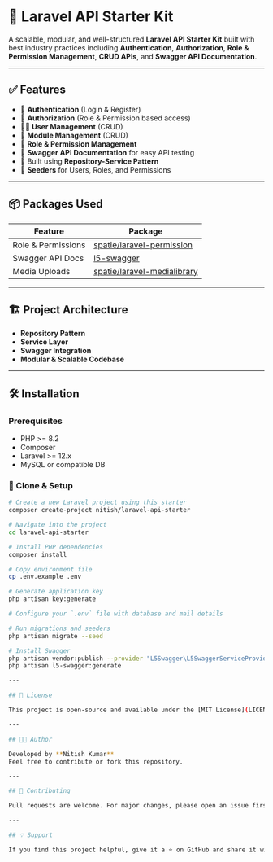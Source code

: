 # 🚀 Laravel API Starter Kit

A scalable, modular, and well-structured **Laravel API Starter Kit** built with best industry practices including **Authentication**, **Authorization**, **Role & Permission Management**, **CRUD APIs**, and **Swagger API Documentation**.

---

## ✅ Features

- 🔐 **Authentication** (Login & Register)
- 👥 **Authorization** (Role & Permission based access)
- 🧑‍💼 **User Management** (CRUD)
- 🧩 **Module Management** (CRUD)
- 🔄 **Role & Permission Management**
- 🧾 **Swagger API Documentation** for easy API testing
- 🧬 Built using **Repository-Service Pattern**
- 🌱 **Seeders** for Users, Roles, and Permissions

---

## 📦 Packages Used

| Feature              | Package                                |
|----------------------|----------------------------------------|
| Role & Permissions   | [spatie/laravel-permission](https://github.com/spatie/laravel-permission) |
| Swagger API Docs     | [l5-swagger](https://github.com/DarkaOnLine/L5-Swagger) |
| Media Uploads        | [spatie/laravel-medialibrary](https://github.com/spatie/laravel-medialibrary) |

---

## 🏗️ Project Architecture

- **Repository Pattern**
- **Service Layer**
- **Swagger Integration**
- **Modular & Scalable Codebase**

---

## 🛠️ Installation

### Prerequisites

- PHP >= 8.2
- Composer
- Laravel >= 12.x
- MySQL or compatible DB

### 🧬 Clone & Setup

```bash
# Create a new Laravel project using this starter
composer create-project nitish/laravel-api-starter

# Navigate into the project
cd laravel-api-starter

# Install PHP dependencies
composer install

# Copy environment file
cp .env.example .env

# Generate application key
php artisan key:generate

# Configure your `.env` file with database and mail details

# Run migrations and seeders
php artisan migrate --seed

# Install Swagger
php artisan vendor:publish --provider "L5Swagger\L5SwaggerServiceProvider"
php artisan l5-swagger:generate

---

## 📜 License

This project is open-source and available under the [MIT License](LICENSE).

---

## 👨‍💻 Author

Developed by **Nitish Kumar**  
Feel free to contribute or fork this repository.

---

## 🙌 Contributing

Pull requests are welcome. For major changes, please open an issue first to discuss what you would like to change.

---

## 💡 Support

If you find this project helpful, give it a ⭐ on GitHub and share it with your dev friends!

